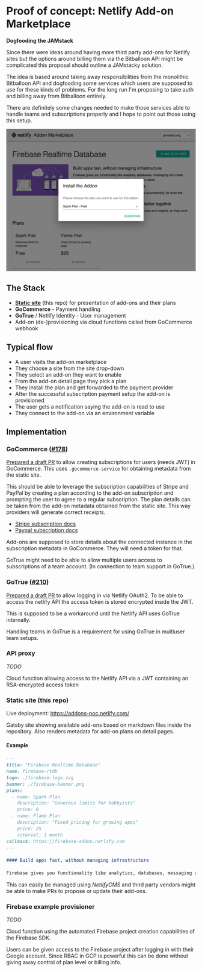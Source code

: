 # Proof of concept: Netlify Add-on Marketplace

**Dogfooding the JAMstack**

Since there were ideas around having more third party add-ons for Netlify sites but the options around billing them via the Bitballoon API might be complicated this proposal should outline a JAMstacky solution.

The idea is based around taking away responsibilities from the monolithic Bitballoon API and dogfooding some services which users are supposed to use for these kinds of problems. For the long run I'm proposing to take auth and billing away from Bitballoon entirely.

There are definitely some changes needed to make those services able to handle teams and subscriptions properly and I hope to point out those using this setup.

[![Netlify Add-On Marketplace Screenshot](docs/screenshot.png)](https://addons-poc.netlify.com/)

## The Stack

- [**Static site**](https://addons-poc.netlify.com/) (this repo) for presentation of add-ons and their plans
- **GoCommerce** - Payment handling
- **GoTrue** / Netlify Identity - User management
- Add-on (de-)provisioning via cloud functions called from GoCommerce webhook

## Typical flow

- A user visits the add-on marketplace
- They choose a site from the site drop-down
- They select an add-on they want to enable
- From the add-on detail page they pick a plan
- They install the plan and get forwarded to the payment provider
- After the successful subscription payment setup the add-on is provisioned
- The user gets a notification saying the add-on is read to use
- They connect to the add-on via an environment variable

## Implementation

### GoCommerce ([#178](https://github.com/netlify/gocommerce/pull/178))

[Prepared a draft PR](https://github.com/netlify/gocommerce/pull/178) to allow creating subscriptions for users (needs JWT) in GoCommerce. This uses `.gocommerce-service` for obtaining metadata from the static site.

This should be able to leverage the subscription capabilities of Stripe and PayPal by creating a plan according to the add-on subscription and prompting the user to agree to a regular subscription. The plan details can be taken from the add-on metadata obtained from the static site. This way providers will generate correct receipts.

- [Stripe subscription docs](https://stripe.com/docs/billing/subscriptions/examples)
- [Paypal subscription docs](https://developer.paypal.com/docs/subscriptions/)

Add-ons are supposed to store details about the connected instance in the subscription metadata in GoCommerce. They will need a token for that.

GoTrue might need to be able to allow multiple users access to subscriptions of a team account. (In connection to team support in GoTrue.)

### GoTrue ([#210](https://github.com/netlify/gotrue/pull/210))

[Prepared a draft PR](https://github.com/netlify/gotrue/pull/210) to allow logging in via Netlify OAuth2. To be able to access the netlify API the access token is stored encrypted inside the JWT.

This is supposed to be a workaround until the Netlify API uses GoTrue internally.

Handling teams in GoTrue is a requirement for using GoTrue in multiuser team setups.

### API proxy

*TODO*

Cloud function allowing access to the Netlify API via a JWT containing an RSA-encrypted access token

### Static site (this repo)

Live deployment: https://addons-poc.netlify.com/

Gatsby site showing available add-ons based on markdown files inside the repository. Also renders metadata for add-on plans on detail pages.

#### Example

```markdown
---
title: "Firebase Realtime Database"
name: firebase-rtdb
logo: ./firebase-logo.svg
banner: ./firebase-banner.png
plans:
  - name: Spark Plan
    description: "Generous limits for hobbyists"
    price: 0
  - name: Flame Plan
    description: "Fixed pricing for growing apps"
    price: 25
    interval: 1 month
callback: https://firebase-addon.netlify.com
---

#### Build apps fast, without managing infrastructure

Firebase gives you functionality like analytics, databases, messaging and crash reporting so you can move quickly and focus on your users.
```

This can easily be managed using *NetlifyCMS* and third party vendors might be able to make PRs to propose or update their add-ons.

### Firebase example provisioner

*TODO*

Cloud function using the automated Firebase project creation capabilities of the Firebase SDK.

Users can be given access to the Firebase project after logging in with their Google account. Since RBAC in GCP is powerful this can be done without giving away control of plan level or billing info.
